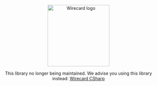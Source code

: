 <p align="center">
  <a target="_blank" href="https://dev.wirecard.com.br/v2.0/">
    <img src="https://res.cloudinary.com/https-github-com-matmiranda-moipcsharp/image/upload/v1540216474/Wirecard%20png.png" alt="Wirecard logo" width=200>
  </a>
  <p align="center">
    This library no longer being maintained. We advise you using this library instead: <a href="https://github.com/matmiranda/WirecardCSharp">Wirecard CSharp</a>
  </p>
</p>
